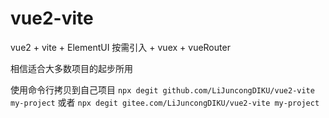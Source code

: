 # vue2-vite

vue2 + vite + ElementUI 按需引入 + vuex + vueRouter

相信适合大多数项目的起步所用

使用命令行拷贝到自己项目
`npx degit github.com/LiJuncongDIKU/vue2-vite my-project`
或者
`npx degit gitee.com/LiJuncongDIKU/vue2-vite my-project`